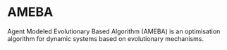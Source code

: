 # AMEBA

Agent Modeled Evolutionary Based Algorithm (AMEBA) is an optimisation algorithm for dynamic systems based on evolutionary mechanisms.

